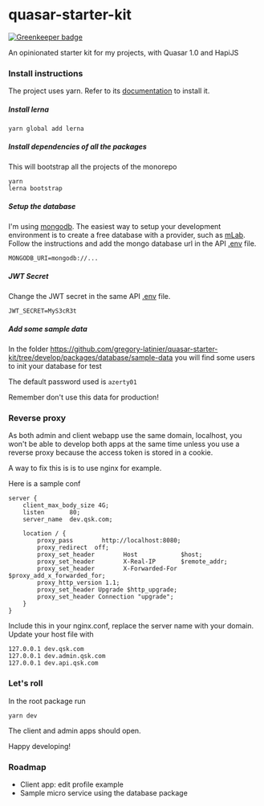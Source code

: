 # quasar-starter-kit

[![Greenkeeper badge](https://badges.greenkeeper.io/gregory-latinier/quasar-starter-kit.svg)](https://greenkeeper.io/)

An opinionated starter kit for my projects, with Quasar 1.0 and HapiJS

### Install instructions

The project uses yarn. Refer to its [documentation](https://yarnpkg.com/en/docs/install) to install it.

##### Install lerna

```
yarn global add lerna
```

##### Install dependencies of all the packages
This will bootstrap all the projects of the monorepo

```
yarn
lerna bootstrap
```

##### Setup the database

I'm using [mongodb](https://www.mongodb.com/). The easiest way to setup your development environment is to create a free database with a provider, such as [mLab](https://mlab.com/). Follow the instructions and add the mongo database url in the API [.env](https://github.com/gregory-latinier/quasar-starter-kit/blob/develop/packages/api/.env.example) file.

```
MONGODB_URI=mongodb://...
```

##### JWT Secret

Change the JWT secret in the same API [.env](https://github.com/gregory-latinier/quasar-starter-kit/blob/develop/packages/api/.env.example) file.

```
JWT_SECRET=MyS3cR3t
```

##### Add some sample data
In the folder https://github.com/gregory-latinier/quasar-starter-kit/tree/develop/packages/database/sample-data you will find some users to init your database for test

The default password used is `azerty01`

Remember don't use this data for production!

### Reverse proxy

As both admin and client webapp use the same domain, localhost, you won't be able to develop both apps at the same time unless you use a reverse proxy because the access token is stored in a cookie.

A way to fix this is is to use nginx for example.

Here is a sample conf

```
server {
	client_max_body_size 4G;
	listen       80;
	server_name  dev.qsk.com;

	location / {
		proxy_pass        http://localhost:8080;
		proxy_redirect  off;
		proxy_set_header        Host            $host;
		proxy_set_header        X-Real-IP       $remote_addr;
		proxy_set_header        X-Forwarded-For $proxy_add_x_forwarded_for;
		proxy_http_version 1.1;
		proxy_set_header Upgrade $http_upgrade;
		proxy_set_header Connection "upgrade";
	}
}
```
Include this in your nginx.conf, replace the server name with your domain.
Update your host file with

```
127.0.0.1 dev.qsk.com
127.0.0.1 dev.admin.qsk.com
127.0.0.1 dev.api.qsk.com
```

### Let's roll

In the root package run

```
yarn dev
```

The client and admin apps should open.

Happy developing!

### Roadmap

- Client app: edit profile example
- Sample micro service using the database package
